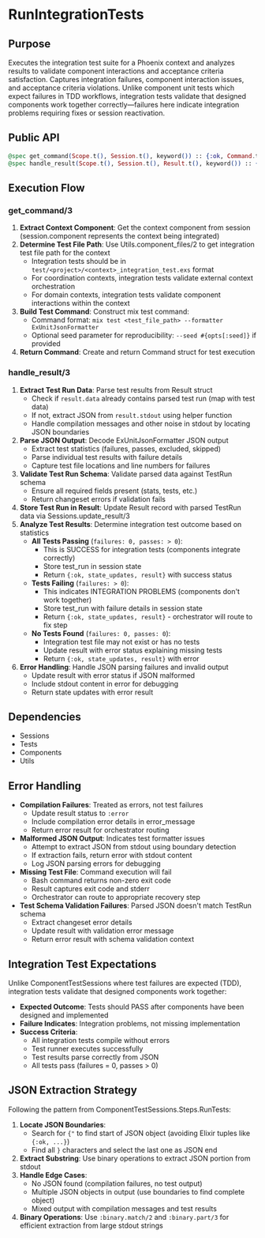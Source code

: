 # RunIntegrationTests

## Purpose

Executes the integration test suite for a Phoenix context and analyzes results to validate component interactions and acceptance criteria satisfaction. Captures integration failures, component interaction issues, and acceptance criteria violations. Unlike component unit tests which expect failures in TDD workflows, integration tests validate that designed components work together correctly—failures here indicate integration problems requiring fixes or session reactivation.

## Public API

```elixir
@spec get_command(Scope.t(), Session.t(), keyword()) :: {:ok, Command.t()} | {:error, String.t()}
@spec handle_result(Scope.t(), Session.t(), Result.t(), keyword()) :: {:ok, map(), Result.t()} | {:error, String.t()}
```

## Execution Flow

### get_command/3

1. **Extract Context Component**: Get the context component from session (session.component represents the context being integrated)
2. **Determine Test File Path**: Use Utils.component_files/2 to get integration test file path for the context
   - Integration tests should be in `test/<project>/<context>_integration_test.exs` format
   - For coordination contexts, integration tests validate external context orchestration
   - For domain contexts, integration tests validate component interactions within the context
3. **Build Test Command**: Construct mix test command:
   - Command format: `mix test <test_file_path> --formatter ExUnitJsonFormatter`
   - Optional seed parameter for reproducibility: `--seed #{opts[:seed]}` if provided
4. **Return Command**: Create and return Command struct for test execution

### handle_result/3

1. **Extract Test Run Data**: Parse test results from Result struct
   - Check if `result.data` already contains parsed test run (map with test data)
   - If not, extract JSON from `result.stdout` using helper function
   - Handle compilation messages and other noise in stdout by locating JSON boundaries
2. **Parse JSON Output**: Decode ExUnitJsonFormatter JSON output
   - Extract test statistics (failures, passes, excluded, skipped)
   - Parse individual test results with failure details
   - Capture test file locations and line numbers for failures
3. **Validate Test Run Schema**: Validate parsed data against TestRun schema
   - Ensure all required fields present (stats, tests, etc.)
   - Return changeset errors if validation fails
4. **Store Test Run in Result**: Update Result record with parsed TestRun data via Sessions.update_result/3
5. **Analyze Test Results**: Determine integration test outcome based on statistics
   - **All Tests Passing** (`failures: 0, passes: > 0`):
     - This is SUCCESS for integration tests (components integrate correctly)
     - Store test_run in session state
     - Return `{:ok, state_updates, result}` with success status
   - **Tests Failing** (`failures: > 0`):
     - This indicates INTEGRATION PROBLEMS (components don't work together)
     - Store test_run with failure details in session state
     - Return `{:ok, state_updates, result}` - orchestrator will route to fix step
   - **No Tests Found** (`failures: 0, passes: 0`):
     - Integration test file may not exist or has no tests
     - Update result with error status explaining missing tests
     - Return `{:ok, state_updates, result}` with error
6. **Error Handling**: Handle JSON parsing failures and invalid output
   - Update result with error status if JSON malformed
   - Include stdout content in error for debugging
   - Return state updates with error result

## Dependencies

- Sessions
- Tests
- Components
- Utils

## Error Handling

- **Compilation Failures**: Treated as errors, not test failures
  - Update result status to `:error`
  - Include compilation error details in error_message
  - Return error result for orchestrator routing
- **Malformed JSON Output**: Indicates test formatter issues
  - Attempt to extract JSON from stdout using boundary detection
  - If extraction fails, return error with stdout content
  - Log JSON parsing errors for debugging
- **Missing Test File**: Command execution will fail
  - Bash command returns non-zero exit code
  - Result captures exit code and stderr
  - Orchestrator can route to appropriate recovery step
- **Test Schema Validation Failures**: Parsed JSON doesn't match TestRun schema
  - Extract changeset error details
  - Update result with validation error message
  - Return error result with schema validation context

## Integration Test Expectations

Unlike ComponentTestSessions where test failures are expected (TDD), integration tests validate that designed components work together:

- **Expected Outcome**: Tests should PASS after components have been designed and implemented
- **Failure Indicates**: Integration problems, not missing implementation
- **Success Criteria**:
  - All integration tests compile without errors
  - Test runner executes successfully
  - Test results parse correctly from JSON
  - All tests pass (failures = 0, passes > 0)

## JSON Extraction Strategy

Following the pattern from ComponentTestSessions.Steps.RunTests:

1. **Locate JSON Boundaries**:
   - Search for `{"` to find start of JSON object (avoiding Elixir tuples like `{:ok, ...}`)
   - Find all `}` characters and select the last one as JSON end
2. **Extract Substring**: Use binary operations to extract JSON portion from stdout
3. **Handle Edge Cases**:
   - No JSON found (compilation failures, no test output)
   - Multiple JSON objects in output (use boundaries to find complete object)
   - Mixed output with compilation messages and test results
4. **Binary Operations**: Use `:binary.match/2` and `:binary.part/3` for efficient extraction from large stdout strings
